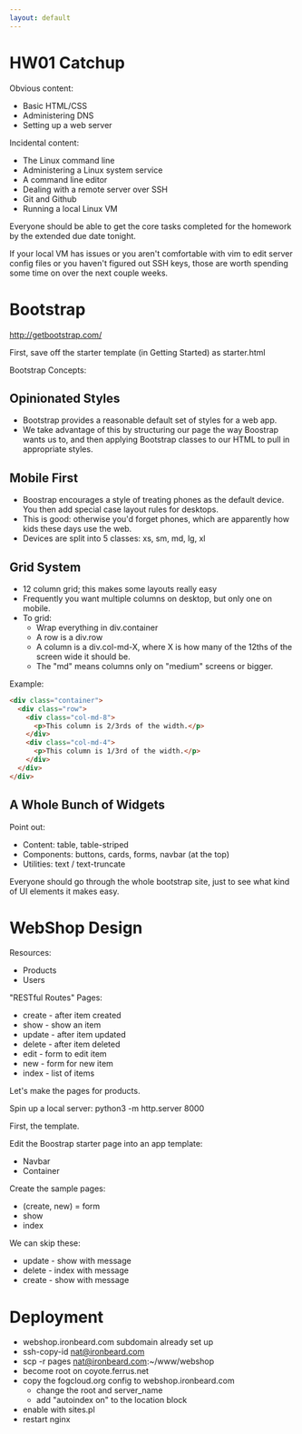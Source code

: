 ```yaml
---
layout: default
---
```


# HW01 Catchup

Obvious content:

 - Basic HTML/CSS
 - Administering DNS
 - Setting up a web server
    
Incidental content:

 - The Linux command line
 - Administering a Linux system service
 - A command line editor
 - Dealing with a remote server over SSH
 - Git and Github
 - Running a local Linux VM

Everyone should be able to get the core tasks completed for the homework by the
extended due date tonight.

If your local VM has issues or you aren't comfortable with vim to edit server
config files or you haven't figured out SSH keys, those are worth spending some
time on over the next couple weeks.

# Bootstrap

http://getbootstrap.com/

First, save off the starter template (in Getting Started) as starter.html

Bootstrap Concepts:

## Opinionated Styles

 - Bootstrap provides a reasonable default set of styles for
   a web app.
 - We take advantage of this by structuring our page the way Boostrap
   wants us to, and then applying Bootstrap classes to our HTML
   to pull in appropriate styles.

## Mobile First

 - Boostrap encourages a style of treating phones as the default
   device. You then add special case layout rules for desktops.
 - This is good: otherwise you'd forget phones, which are apparently
   how kids these days use the web.
 - Devices are split into 5 classes: xs, sm, md, lg, xl

## Grid System

 - 12 column grid; this makes some layouts really easy
 - Frequently you want multiple columns on desktop, but only
   one on mobile.
 - To grid:
   - Wrap everything in div.container
   - A row is a div.row
   - A column is a div.col-md-X, where X is how many of the
     12ths of the screen wide it should be.
   - The "md" means columns only on "medium" screens or bigger.

Example:

```html
<div class="container">
  <div class="row">
    <div class="col-md-8">
      <p>This column is 2/3rds of the width.</p>
    </div>
    <div class="col-md-4">
      <p>This column is 1/3rd of the width.</p>
    </div>
  </div>
</div>
```

## A Whole Bunch of Widgets

Point out:

 - Content: table, table-striped
 - Components: buttons, cards, forms, navbar (at the top)
 - Utilities: text / text-truncate

Everyone should go through the whole bootstrap site, just to
see what kind of UI elements it makes easy.

# WebShop Design

Resources:

 - Products
 - Users

"RESTful Routes" Pages:

 - create - after item created
 - show   - show an item
 - update - after item updated
 - delete - after item deleted
 - edit   - form to edit item
 - new    - form for new item
 - index  - list of items

Let's make the pages for products.

Spin up a local server: python3 -m http.server 8000

First, the template.

Edit the Boostrap starter page into an app template:

 - Navbar
 - Container
 
Create the sample pages:

 - (create, new) = form
 - show
 - index
 
We can skip these:

 - update - show with message
 - delete - index with message
 - create - show with message
 
# Deployment

 - webshop.ironbeard.com subdomain already set up
 - ssh-copy-id nat@ironbeard.com
 - scp -r pages nat@ironbeard.com:~/www/webshop
 - become root on coyote.ferrus.net
 - copy the fogcloud.org config to webshop.ironbeard.com
   - change the root and server_name
   - add "autoindex on" to the location block
 - enable with sites.pl
 - restart nginx

